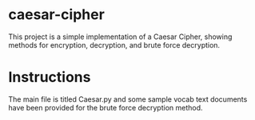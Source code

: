 # caesar-cipher
This project is a simple implementation of a Caesar Cipher, showing methods for encryption, decryption, and brute force decryption.

# Instructions
The main file is titled Caesar.py and some sample vocab text documents have been provided for the brute force decryption method.
